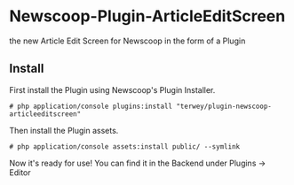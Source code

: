 Newscoop-Plugin-ArticleEditScreen
=================================

the new Article Edit Screen for Newscoop in the form of a Plugin


Install
-------

First install the Plugin using Newscoop's Plugin Installer.

```# php application/console plugins:install "terwey/plugin-newscoop-articleeditscreen"```

Then install the Plugin assets.

```# php application/console assets:install public/ --symlink```

Now it's ready for use! You can find it in the Backend under Plugins -> Editor